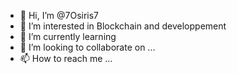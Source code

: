 - 👋 Hi, I’m @7Osiris7
- 👀 I’m interested in Blockchain and developpement
- 🌱 I’m currently learning 
- 💞️ I’m looking to collaborate on ...
- 📫 How to reach me ...

<!---
7Osiris7/7Osiris7 is a ✨ special ✨ repository because its `README.md` (this file) appears on your GitHub profile.
You can click the Preview link to take a look at your changes.
--->
